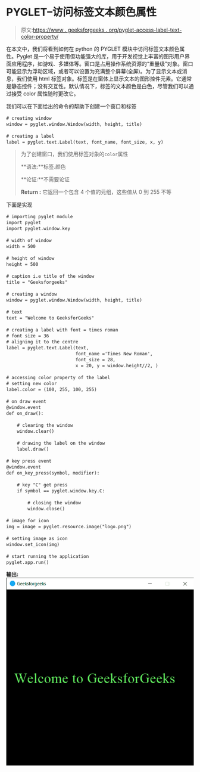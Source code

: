 # PYGLET–访问标签文本颜色属性

> 原文:[https://www . geeksforgeeks . org/pyglet-access-label-text-color-property/](https://www.geeksforgeeks.org/pyglet-accessing-label-text-color-property/)

在本文中，我们将看到如何在 python 的 PYGLET 模块中访问标签文本颜色属性。Pyglet 是一个易于使用但功能强大的库，用于开发视觉上丰富的图形用户界面应用程序，如游戏、多媒体等。窗口是占用操作系统资源的“重量级”对象。窗口可能显示为浮动区域，或者可以设置为充满整个屏幕(全屏)。为了显示文本或消息，我们使用 html 标签对象。标签是在窗体上显示文本的图形控件元素。它通常是静态控件；没有交互性。默认情况下，标签的文本颜色是白色，尽管我们可以通过接受 color 属性随时更改它。

我们可以在下面给出的命令的帮助下创建一个窗口和标签

```
# creating window
window = pyglet.window.Window(width, height, title)

# creating a label
label = pyglet.text.Label(text, font_name, font_size, x, y)

```

> 为了创建窗口，我们使用标签对象的`color`属性
> 
> **语法:**标签.颜色
> 
> **论证:**不需要论证
> 
> **Return :** 它返回一个包含 4 个值的元组，这些值从 0 到 255 不等

下面是实现

```
# importing pyglet module
import pyglet
import pyglet.window.key

# width of window
width = 500

# height of window
height = 500

# caption i.e title of the window
title = "Geeksforgeeks"

# creating a window
window = pyglet.window.Window(width, height, title)

# text 
text = "Welcome to GeeksforGeeks"

# creating a label with font = times roman
# font size = 36
# aligning it to the centre
label = pyglet.text.Label(text,
                          font_name ='Times New Roman',
                          font_size = 28,
                          x = 20, y = window.height//2, )

# accessing color property of the label
# setting new color
label.color = (100, 255, 100, 255)

# on draw event
@window.event
def on_draw():    

    # clearing the window
    window.clear()

    # drawing the label on the window
    label.draw()

# key press event    
@window.event
def on_key_press(symbol, modifier):

    # key "C" get press
    if symbol == pyglet.window.key.C:

        # closing the window
        window.close()

# image for icon
img = image = pyglet.resource.image("logo.png")

# setting image as icon
window.set_icon(img)

# start running the application
pyglet.app.run()
```

**输出:**
![](img/095f98b39b23d3d7b39f0aec7e7aab43.png)
